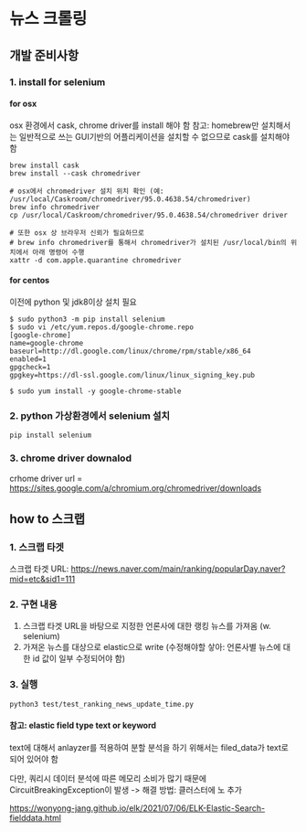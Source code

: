# 뉴스 크롤링

## 개발 준비사항 
### 1. install for selenium
#### for osx
osx 환경에서 cask, chrome driver를 install 해야 함
참고: homebrew만 설치해서는 일반적으로 쓰는 GUI기반의 어플리케이션을 설치할 수 없으므로 cask를 설치해야 함
```
brew install cask
brew install --cask chromedriver

# osx에서 chromedriver 설치 위치 확인 (예: /usr/local/Caskroom/chromedriver/95.0.4638.54/chromedriver)
brew info chromedriver
cp /usr/local/Caskroom/chromedriver/95.0.4638.54/chromedriver driver

# 또한 osx 상 브라우저 신뢰가 필요하므로
# brew info chromedriver를 통해서 chromedriver가 설치된 /usr/local/bin의 위치에서 아래 명령어 수행
xattr -d com.apple.quarantine chromedriver
```
#### for centos
이전에 python 및 jdk8이상 설치 필요
```
$ sudo python3 -m pip install selenium
$ sudo vi /etc/yum.repos.d/google-chrome.repo
[google-chrome]
name=google-chrome
baseurl=http://dl.google.com/linux/chrome/rpm/stable/x86_64
enabled=1
gpgcheck=1
gpgkey=https://dl-ssl.google.com/linux/linux_signing_key.pub

$ sudo yum install -y google-chrome-stable
```


### 2. python 가상환경에서 selenium 설치
```
pip install selenium
```

### 3. chrome driver downalod
crhome driver url = https://sites.google.com/a/chromium.org/chromedriver/downloads



## how to 스크랩
### 1. 스크랩 타겟
스크랩 타겟 URL: https://news.naver.com/main/ranking/popularDay.naver?mid=etc&sid1=111

### 2. 구현 내용
1. 스크랩 타겟 URL을 바탕으로 지정한 언론사에 대한 랭킹 뉴스를 가져옴 (w. selenium)
2. 가져온 뉴스를 대상으로 elastic으로 write
   (수정해야할 샇아: 언론사별 뉴스에 대한 id 값이 일부 수정되어야 함)

### 3. 실행
```
python3 test/test_ranking_news_update_time.py
```


#### 참고: elastic field type text or keyword
text에 대해서 anlayzer를 적용하여 분할 분석을 하기 위해서는 filed_data가 text로 되어 있어야 함

다만, 쿼리시 데이터 분석에 따른 메모리 소비가 많기 때문에 CircuitBreakingException이 발생
-> 해결 방법: 클러스터에 노  추가

https://wonyong-jang.github.io/elk/2021/07/06/ELK-Elastic-Search-fielddata.html

